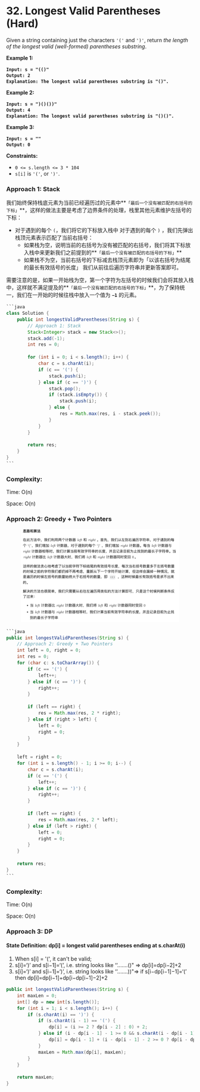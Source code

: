 # 32. Longest Valid Parentheses (Hard)

Given a string containing just the characters `'('` and `')'`, return _the length of the longest valid (well-formed) parentheses substring_.

**Example 1:**

<pre><code><strong>Input: s = "(()"
</strong><strong>Output: 2
</strong><strong>Explanation: The longest valid parentheses substring is "()".
</strong></code></pre>

**Example 2:**

<pre><code><strong>Input: s = ")()())"
</strong><strong>Output: 4
</strong><strong>Explanation: The longest valid parentheses substring is "()()".
</strong></code></pre>

**Example 3:**

<pre><code><strong>Input: s = ""
</strong><strong>Output: 0
</strong></code></pre>

**Constraints:**

* `0 <= s.length <= 3 * 104`
* `s[i]` is `'('`, or `')'`.



### Approach 1: Stack

我们始终保持栈底元素为当前已经遍历过的元素中**`「最后一个没有被匹配的右括号的下标」`**，这样的做法主要是考虑了边界条件的处理，栈里其他元素维护左括号的下标：

* 对于遇到的每个 `(`，我们将它的下标放入栈中 对于遇到的每个 `)` ，我们先弹出栈顶元素表示匹配了当前右括号：&#x20;
  * 如果栈为空，说明当前的右括号为没有被匹配的右括号，我们将其下标放入栈中来更新我们之前提到的**`「最后一个没有被匹配的右括号的下标」`**
  * 如果栈不为空，当前右括号的下标减去栈顶元素即为「以该右括号为结尾的最长有效括号的长度」 我们从前往后遍历字符串并更新答案即可。

需要注意的是，如果一开始栈为空，第一个字符为左括号的时候我们会将其放入栈中，这样就不满足提及的**`「最后一个没有被匹配的右括号的下标」`**，为了保持统一，我们在一开始的时候往栈中放入一个值为 **`−1`** 的元素。

````java
```java
class Solution {
    public int longestValidParentheses(String s) {
        // Approach 1: Stack
        Stack<Integer> stack = new Stack<>();
        stack.add(-1);
        int res = 0;

        for (int i = 0; i < s.length(); i++) {
            char c = s.charAt(i);
            if (c == '(') {
                stack.push(i);
            } else if (c == ')') {
                stack.pop();
                if (stack.isEmpty()) {
                    stack.push(i);
                } else {
                    res = Math.max(res, i - stack.peek());
                }
            }
        }

        return res;
    }
}
```
````

### Complexity:

Time: O(n)

Space: O(n)

### Approach 2: Greedy + Two Pointers

<figure><img src="../../../.gitbook/assets/image (2) (1) (1).png" alt="" width="563"><figcaption></figcaption></figure>

````java
```java
public int longestValidParentheses(String s) {
    // Approach 2: Greedy + Two Pointers
    int left = 0, right = 0;
    int res = 0;
    for (char c: s.toCharArray()) {
        if (c == '(') {
            left++;
        } else if (c == ')') {
            right++;
        }

        if (left == right) {
            res = Math.max(res, 2 * right);
        } else if (right > left) {
            left = 0;
            right = 0;
        }
    }

    left = right = 0;
    for (int i = s.length() - 1; i >= 0; i--) {
        char c = s.charAt(i);
        if (c == '(') {
            left++;
        } else if (c == ')') {
            right++;
        }

        if (left == right) {
            res = Math.max(res, 2 * left);
        } else if (left > right) {
            left = 0;
            right = 0;
        }
    }

    return res;
}
```
````

### Complexity:

Time: O(n)

Space: O(n)



### Approach 3: DP

#### State Definition: dp\[i] = longest valid parentheses ending at s.charAt(i)

1. When s\[i] = '(', it can't be valid;
2. s\[i]=‘)’ and s\[i−1]=‘(’, i.e. string looks like ‘‘.......()" ⇒ dp\[i]=dp\[i−2]+2
3. s\[i]=‘)’ and s\[i−1]=‘)’, i.e. string looks like ‘‘.......))"⇒ if s\[i−dp\[i−1]−1]=‘(’ then dp\[i]=dp\[i−1]+dp\[i−dp\[i−1]−2]+2

```java
public int longestValidParentheses(String s) {
    int maxLen = 0;
    int[] dp = new int[s.length()];
    for (int i = 1; i < s.length(); i++) {
        if (s.charAt(i) == ')') {
            if (s.charAt(i - 1) == '(') {
                dp[i] = (i >= 2 ? dp[i - 2] : 0) + 2;
            } else if (i - dp[i - 1] - 1 >= 0 && s.charAt(i - dp[i - 1] - 1) == '(') {
                dp[i] = dp[i - 1] + (i - dp[i - 1] - 2 >= 0 ? dp[i - dp[i - 1] - 2] : 0) + 2;
            } 
            maxLen = Math.max(dp[i], maxLen);
        }
    }
    
    return maxLen;
}
```
